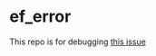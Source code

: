 # ef_error
This repo is for debugging [this issue](https://github.com/aspnet/EntityFrameworkCore/issues/16071)
